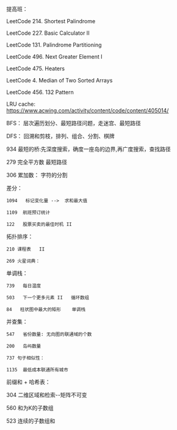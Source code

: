 

提高班：

LeetCode 214. Shortest Palindrome

 LeetCode 227. Basic Calculator II
 
 LeetCode 131. Palindrome Partitioning
 

LeetCode 496. Next Greater Element I 


LeetCode 475. Heaters 

LeetCode 4. Median of Two Sorted Arrays 

LeetCode 456. 132 Pattern 






LRU cache: https://www.acwing.com/activity/content/code/content/405014/


BFS： 层次遍历划分、最短路径问题，走迷宫、最短路径

DFS： 回溯和剪枝，排列、组合、分割、棋牌
 
934 最短的桥:先深度搜索，确度一座岛的边界,再广度搜索，查找路径

279 完全平方数  最短路径

306  累加数： 字符的分割  


差分：        

	1094   标记变化量 -->  求和最大值

	1109  航班预订统计

	122   股票买卖的最佳时机 II


拓扑排序：
 
	210 课程表   II

	269 火星词典： 

单调栈：

	739   每日温度    

	503   下一个更多元素 II   循环数组
	 
	84   柱状图中最大的矩形    单调栈

并查集：

	547   省份数量: 无向图的联通域的个数
	
	200   岛屿数量
	
	737 句子相似性：
	
	1135  最低成本联通所有城市

	
前缀和 + 哈希表：


304    二维区域和检索--矩阵不可变

560    和为K的子数组

523   连续的子数组和
 
